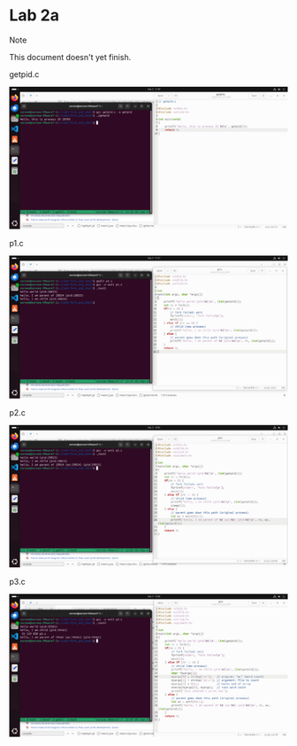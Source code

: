 # Lab 2a

> [!NOTE]
> This document doesn't yet finish.

getpid.c

![getpid.c](https://github.com/zorone/CPE3333/blob/master/res/Screenshot%20from%202024-09-05%2011-49-28.png?raw=true "getpid.c")

p1.c

![p1.c](https://github.com/zorone/CPE3333/blob/master/res/Screenshot%20from%202024-09-05%2011-57-31.png?raw=true "p1.c")

p2.c

![p2.c](https://github.com/zorone/CPE3333/blob/master/res/Screenshot%20from%202024-09-05%2012-02-06.png?raw=true "p2.c")

p3.c

![p3.c](https://github.com/zorone/CPE3333/blob/master/res/Screenshot%20from%202024-09-05%2012-08-10.png?raw=true "p3.c")
